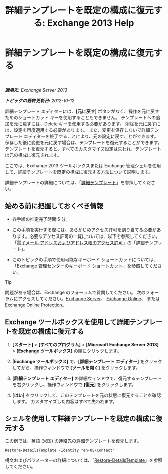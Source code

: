 ﻿---
title: '詳細テンプレートを既定の構成に復元する: Exchange 2013 Help'
TOCTitle: 詳細テンプレートを既定の構成に復元する
ms:assetid: 84c5f49b-614d-4f0e-8701-0979a2eb90bf
ms:mtpsurl: https://technet.microsoft.com/ja-jp/library/Bb232102(v=EXCHG.150)
ms:contentKeyID: 49896342
ms.date: 04/24/2018
mtps_version: v=EXCHG.150
ms.translationtype: HT
---

# 詳細テンプレートを既定の構成に復元する

 

_**適用先:** Exchange Server 2013_

_**トピックの最終更新日:** 2012-10-12_

詳細テンプレート エディターには、**\[元に戻す\]** ボタンがなく、操作を元に戻すためのショートカット キーを使用することもできません。 テンプレートへの追加を元に戻すには、Delete キーを使用する必要があります。 削除を元に戻すには、設定を再度適用する必要があります。 また、変更を保存しないで詳細テンプレート エディターを終了することにより、元の設定に戻すことができます。 保存した後に変更を元に戻す場合は、テンプレートを復元することができます。 テンプレートを復元すると、すべてのカスタマイズ設定は失われ、テンプレートは元の構成に復元されます。

ここでは、Exchange 2013 ツールボックスまたは Exchange 管理シェルを使用して、詳細テンプレートを既定の構成に復元する方法について説明します。

詳細テンプレートの詳細については、「[詳細テンプレート](details-templates-exchange-2013-help.md)」を参照してください。

## 始める前に把握しておくべき情報

  - 各手順の推定完了時間:5 分。

  - この手順を実行する際には、あらかじめアクセス許可を割り当てる必要があります。必要なアクセス許可の一覧については、以下を参照してください。「[電子メール アドレスおよびアドレス帳のアクセス許可](email-address-and-address-book-permissions-exchange-2013-help.md)」の「詳細テンプレート」。

  - このトピックの手順で使用可能なキーボード ショートカットについては、「[Exchange 管理センターのキーボード ショートカット](keyboard-shortcuts-in-the-exchange-admin-center-exchange-online-protection-help.md)」を参照してください。


> [!TIP]
> 問題がある場合は、Exchange のフォーラムで質問してください。 次のフォーラムにアクセスしてください。<A href="https://go.microsoft.com/fwlink/p/?linkid=60612">Exchange Server</A>、 <A href="https://go.microsoft.com/fwlink/p/?linkid=267542">Exchange Online</A>、 または <A href="https://go.microsoft.com/fwlink/p/?linkid=285351">Exchange Online Protection</A>。



## Exchange ツールボックスを使用して詳細テンプレートを既定の構成に復元する

1.  **\[スタート\]** \> **\[すべてのプログラム\]** \> **\[Microsoft Exchange Server 2013\]** \> **\[Exchange ツールボックス\]** の順にクリックします。

2.  **\[Exchange ツールボックス\]** で、**\[詳細テンプレート エディター\]** をクリックしてから、操作ウィンドウで **\[ツールを開く\]** をクリックします。

3.  **\[詳細テンプレート エディター\]** の詳細ウィンドウで、復元するテンプレートを右クリックし、操作ウィンドウで **\[復元\]** をクリックします。

4.  **\[はい\]** をクリックして、このテンプレートを元の状態に復元することを確認します。 カスタマイズした内容はすべて失われます。

## シェルを使用して詳細テンプレートを既定の構成に復元する

この例では、英語 (米国) の連絡先の詳細テンプレートを復元します。

    Restore-DetailsTemplate -Identity "en-US\Contact"

構文およびパラメーターの詳細については、「[Restore-DetailsTemplate](https://technet.microsoft.com/ja-jp/library/bb125188\(v=exchg.150\))」を参照してください。


